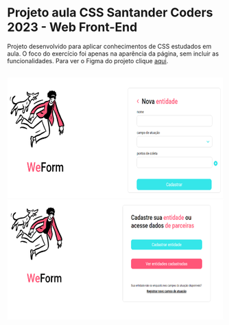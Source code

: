 # Projeto aula CSS Santander Coders 2023 - Web Front-End

Projeto desenvolvido para aplicar conhecimentos de CSS estudados em aula. O foco do exercício foi apenas na aparência da página, sem incluir as funcionalidades. Para ver o Figma do projeto clique <a href="https://www.figma.com/file/w11Rpk9e1tqreNMtHAVrDm/We-Form?type=design&node-id=0-1&mode=design&t=gUvvb4W5jGQSzvJu-0">aqui</a>.

<br> 

<div align="center">
    <img src="assets/visualizacao1.png" height="280px" width="650px">
    <img src="assets/visualizacao2.png" height="280px" width="650px">
</div>

